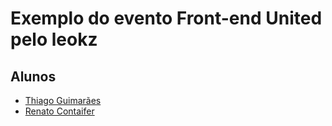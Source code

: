 # Exemplo do evento Front-end United pelo leokz

## Alunos
- [Thiago Guimarães](http://github.com/thiagogsr/)
- [Renato Contaifer](http://github.com/renatocontaifer/)
